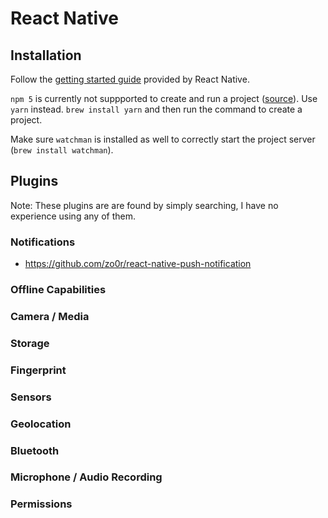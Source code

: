 # React Native

## Installation

Follow the [getting started guide](http://facebook.github.io/react-native/docs/getting-started.html) provided by React Native.

`npm 5` is currently not suppported to create and run a project ([source](https://github.com/facebook/react-native/issues/14767)). Use `yarn` instead. `brew install yarn` and then run the command to create a project. 

Make sure `watchman` is installed as well to correctly start the project server (`brew install watchman`).

## Plugins

Note: These plugins are are found by simply searching, I have no experience using any of them.

### Notifications

* https://github.com/zo0r/react-native-push-notification 

### Offline Capabilities

### Camera / Media

### Storage

### Fingerprint

### Sensors

### Geolocation

### Bluetooth

### Microphone / Audio Recording

### Permissions







